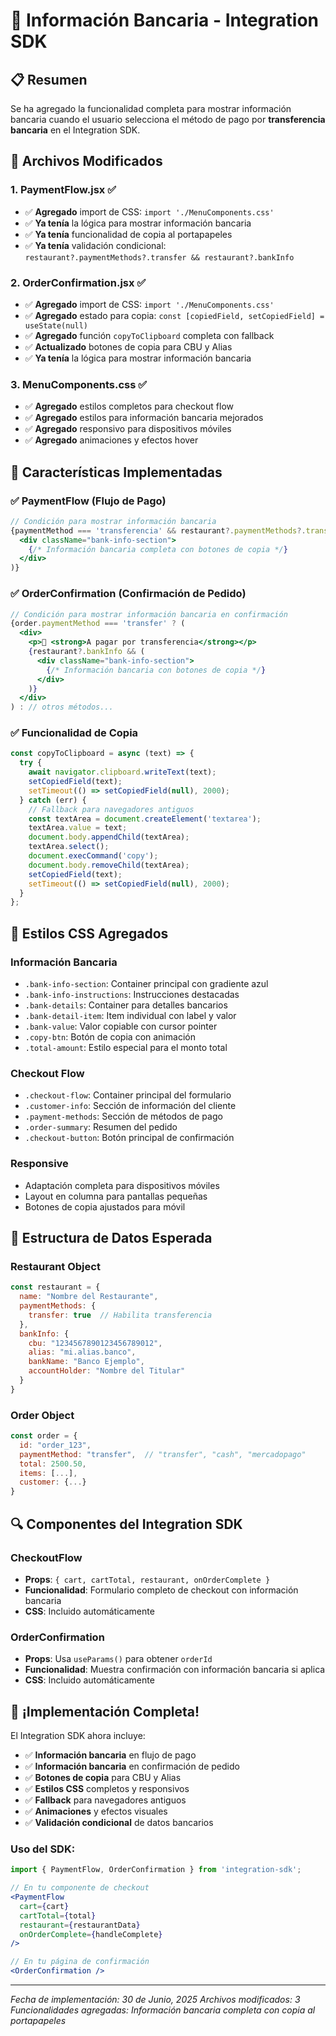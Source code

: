 # 🏦 Información Bancaria - Integration SDK

## 📋 Resumen

Se ha agregado la funcionalidad completa para mostrar información bancaria cuando el usuario selecciona el método de pago por **transferencia bancaria** en el Integration SDK.

## 🔧 Archivos Modificados

### 1. PaymentFlow.jsx ✅
- ✅ **Agregado** import de CSS: `import './MenuComponents.css'`
- ✅ **Ya tenía** la lógica para mostrar información bancaria
- ✅ **Ya tenía** funcionalidad de copia al portapapeles
- ✅ **Ya tenía** validación condicional: `restaurant?.paymentMethods?.transfer && restaurant?.bankInfo`

### 2. OrderConfirmation.jsx ✅
- ✅ **Agregado** import de CSS: `import './MenuComponents.css'`
- ✅ **Agregado** estado para copia: `const [copiedField, setCopiedField] = useState(null)`
- ✅ **Agregado** función `copyToClipboard` completa con fallback
- ✅ **Actualizado** botones de copia para CBU y Alias
- ✅ **Ya tenía** la lógica para mostrar información bancaria

### 3. MenuComponents.css ✅
- ✅ **Agregado** estilos completos para checkout flow
- ✅ **Agregado** estilos para información bancaria mejorados
- ✅ **Agregado** responsivo para dispositivos móviles
- ✅ **Agregado** animaciones y efectos hover

## 🎯 Características Implementadas

### ✅ PaymentFlow (Flujo de Pago)
```jsx
// Condición para mostrar información bancaria
{paymentMethod === 'transferencia' && restaurant?.paymentMethods?.transfer && restaurant?.bankInfo && (
  <div className="bank-info-section">
    {/* Información bancaria completa con botones de copia */}
  </div>
)}
```

### ✅ OrderConfirmation (Confirmación de Pedido)
```jsx
// Condición para mostrar información bancaria en confirmación
{order.paymentMethod === 'transfer' ? (
  <div>
    <p>🏦 <strong>A pagar por transferencia</strong></p>
    {restaurant?.bankInfo && (
      <div className="bank-info-section">
        {/* Información bancaria con botones de copia */}
      </div>
    )}
  </div>
) : // otros métodos...
```

### ✅ Funcionalidad de Copia
```javascript
const copyToClipboard = async (text) => {
  try {
    await navigator.clipboard.writeText(text);
    setCopiedField(text);
    setTimeout(() => setCopiedField(null), 2000);
  } catch (err) {
    // Fallback para navegadores antiguos
    const textArea = document.createElement('textarea');
    textArea.value = text;
    document.body.appendChild(textArea);
    textArea.select();
    document.execCommand('copy');
    document.body.removeChild(textArea);
    setCopiedField(text);
    setTimeout(() => setCopiedField(null), 2000);
  }
};
```

## 🎨 Estilos CSS Agregados

### Información Bancaria
- `.bank-info-section`: Container principal con gradiente azul
- `.bank-info-instructions`: Instrucciones destacadas
- `.bank-details`: Container para detalles bancarios
- `.bank-detail-item`: Item individual con label y valor
- `.bank-value`: Valor copiable con cursor pointer
- `.copy-btn`: Botón de copia con animación
- `.total-amount`: Estilo especial para el monto total

### Checkout Flow
- `.checkout-flow`: Container principal del formulario
- `.customer-info`: Sección de información del cliente
- `.payment-methods`: Sección de métodos de pago
- `.order-summary`: Resumen del pedido
- `.checkout-button`: Botón principal de confirmación

### Responsive
- Adaptación completa para dispositivos móviles
- Layout en columna para pantallas pequeñas
- Botones de copia ajustados para móvil

## 🚀 Estructura de Datos Esperada

### Restaurant Object
```javascript
const restaurant = {
  name: "Nombre del Restaurante",
  paymentMethods: {
    transfer: true  // Habilita transferencia
  },
  bankInfo: {
    cbu: "1234567890123456789012",
    alias: "mi.alias.banco",
    bankName: "Banco Ejemplo",
    accountHolder: "Nombre del Titular"
  }
}
```

### Order Object
```javascript
const order = {
  id: "order_123",
  paymentMethod: "transfer",  // "transfer", "cash", "mercadopago"
  total: 2500.50,
  items: [...],
  customer: {...}
}
```

## 🔍 Componentes del Integration SDK

### CheckoutFlow
- **Props**: `{ cart, cartTotal, restaurant, onOrderComplete }`
- **Funcionalidad**: Formulario completo de checkout con información bancaria
- **CSS**: Incluido automáticamente

### OrderConfirmation
- **Props**: Usa `useParams()` para obtener `orderId`
- **Funcionalidad**: Muestra confirmación con información bancaria si aplica
- **CSS**: Incluido automáticamente

## 🎉 ¡Implementación Completa!

El Integration SDK ahora incluye:

- ✅ **Información bancaria** en flujo de pago
- ✅ **Información bancaria** en confirmación de pedido
- ✅ **Botones de copia** para CBU y Alias
- ✅ **Estilos CSS** completos y responsivos
- ✅ **Fallback** para navegadores antiguos
- ✅ **Animaciones** y efectos visuales
- ✅ **Validación condicional** de datos bancarios

### Uso del SDK:
```jsx
import { PaymentFlow, OrderConfirmation } from 'integration-sdk';

// En tu componente de checkout
<PaymentFlow 
  cart={cart}
  cartTotal={total}
  restaurant={restaurantData}
  onOrderComplete={handleComplete}
/>

// En tu página de confirmación
<OrderConfirmation />
```

---

*Fecha de implementación: 30 de Junio, 2025*
*Archivos modificados: 3*
*Funcionalidades agregadas: Información bancaria completa con copia al portapapeles*
